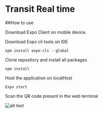 # Transit Real time


##How to use

Download Expo Client on mobile device.

Download Expo cli tools on IDE 

```npm install expo-cli --global```

Clone repository and install all packages 

```npm install```

Host the application on localHost

```Expo start```

Scan the QR code present in the web terminal

![alt text](https://github.com/transitrealtime/mobileFrontEnd/blob/master/assets/Image%20from%20iOS.png?raw=true)

